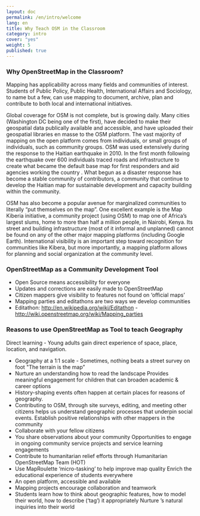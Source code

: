 ```yaml
---
layout: doc
permalink: /en/intro/welcome
lang: en
title: Why Teach OSM in the Classroom
category: intro
cover: "yes"
weight: 5
published: true
---
```


### Why OpenStreetMap in the Classroom?

Mapping has applicability across many fields and communities of interest. Students of Public Policy, Public Health, International Affairs and Sociology, to name but a few, can use mapping to document, archive, plan and contribute to both local and international initiatives.  

Global coverage for OSM is not complete, but is growing daily. Many cities (Washington DC being one of the first), have decided to make their geospatial data publically available and accessible, and have uploaded their geospatial libraries en masse to the OSM platform. The vast majority of mapping on the open platform comes from individuals, or small groups of individuals, such as community groups.  OSM was used extensively during the response to the Haitian earthquake in 2010. In the first month following the earthquake over 600 individuals traced roads and infrastructure to create what became the default base map for first responders and aid agencies working the country . What begun as a disaster response has become a stable community of contributors, a community that continue to develop the Haitian map for sustainable development and capacity building within the community. 

OSM has also become a popular avenue for marginalized communities to literally “put themselves on the map”. One excellent example is the Map Kiberia initiative, a community project (using OSM) to map one of Africa’s largest slums, home to more than half a million people, in Nairobi, Kenya. Its street and building infrastructure (most of it informal and unplanned) cannot be found on any of the other major mapping platforms (including Google Earth). International visibility is an important step toward recognition for communities like Kibera, but more importantly, a mapping platform allows for planning and social organization at the community level.

### OpenStreetMap as a Community Development Tool
- Open Source means accessibility for everyone
- Updates and corrections are easily made to OpenStreetMap
- Citizen mappers give visibility to features not found on ‘official maps’
- Mapping parties and editathons are two ways we develop communities
- Editathon: http://en.wikipedia.org/wiki/Editathon - http://wiki.openstreetmap.org/wiki/Mapping_parties

### Reasons to use OpenStreetMap as Tool to teach Geography
Direct learning - Young adults gain direct experience of space, place, location, and navigation.
- Geography at a 1:1 scale - Sometimes, nothing beats a street survey on foot
"The terrain is the map”
- Nurture an understanding how to read the landscape
Provides meaningful engagement for children that can broaden academic & career options
- History-shaping events often happen at certain places for reasons of geography.
- Contributing to OSM, through site surveys, editing, and meeting other citizens helps us understand geographic processes that underpin social events.
Establish positive relationships with other mappers in the community
- Collaborate with your fellow citizens
- You share observations about your community
Opportunities to engage in ongoing community service projects and service learning engagements
- Contribute to humanitarian relief efforts through Humanitarian OpenStreetMap Team (HOT)
- Use MapRoulette ‘micro-tasking’ to help improve map quality
Enrich the educational experience of students everywhere
- An open platform, accessible and available
- Mapping projects encourage collaboration and teamwork
- Students learn how to think about geographic features, how to model their world, how to describe (‘tag’) it appropriately
Nurture ’s natural inquiries into their world